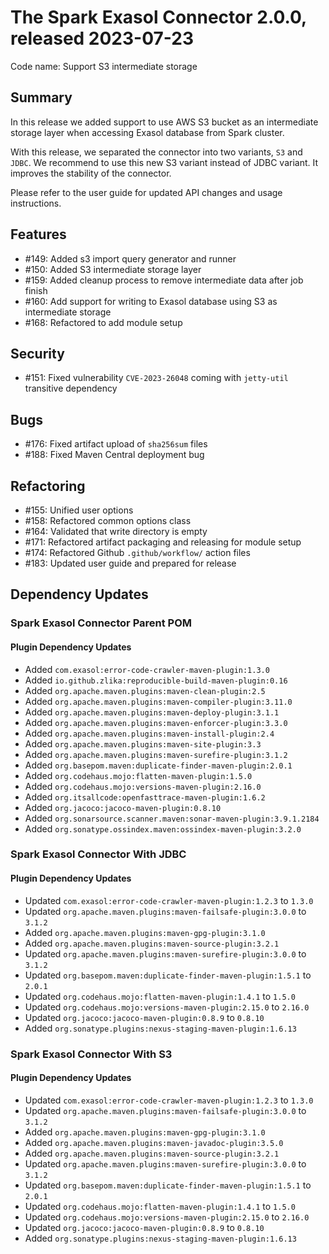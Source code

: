 # The Spark Exasol Connector 2.0.0, released 2023-07-23

Code name: Support S3 intermediate storage

## Summary

In this release we added support to use AWS S3 bucket as an intermediate storage layer when accessing Exasol database from Spark cluster.

With this release, we separated the connector into two variants, `S3` and `JDBC`. We recommend to use this new S3 variant instead of JDBC variant. It improves the stability of the connector.

Please refer to the user guide for updated API changes and usage instructions.

## Features

* #149: Added s3 import query generator and runner
* #150: Added S3 intermediate storage layer
* #159: Added cleanup process to remove intermediate data after job finish
* #160: Add support for writing to Exasol database using S3 as intermediate storage
* #168: Refactored to add module setup

## Security

* #151: Fixed vulnerability `CVE-2023-26048` coming with `jetty-util` transitive dependency

## Bugs

* #176: Fixed artifact upload of `sha256sum` files
* #188: Fixed Maven Central deployment bug

## Refactoring

* #155: Unified user options
* #158: Refactored common options class
* #164: Validated that write directory is empty
* #171: Refactored artifact packaging and releasing for module setup
* #174: Refactored Github `.github/workflow/` action files
* #183: Updated user guide and prepared for release

## Dependency Updates

### Spark Exasol Connector Parent POM

#### Plugin Dependency Updates

* Added `com.exasol:error-code-crawler-maven-plugin:1.3.0`
* Added `io.github.zlika:reproducible-build-maven-plugin:0.16`
* Added `org.apache.maven.plugins:maven-clean-plugin:2.5`
* Added `org.apache.maven.plugins:maven-compiler-plugin:3.11.0`
* Added `org.apache.maven.plugins:maven-deploy-plugin:3.1.1`
* Added `org.apache.maven.plugins:maven-enforcer-plugin:3.3.0`
* Added `org.apache.maven.plugins:maven-install-plugin:2.4`
* Added `org.apache.maven.plugins:maven-site-plugin:3.3`
* Added `org.apache.maven.plugins:maven-surefire-plugin:3.1.2`
* Added `org.basepom.maven:duplicate-finder-maven-plugin:2.0.1`
* Added `org.codehaus.mojo:flatten-maven-plugin:1.5.0`
* Added `org.codehaus.mojo:versions-maven-plugin:2.16.0`
* Added `org.itsallcode:openfasttrace-maven-plugin:1.6.2`
* Added `org.jacoco:jacoco-maven-plugin:0.8.10`
* Added `org.sonarsource.scanner.maven:sonar-maven-plugin:3.9.1.2184`
* Added `org.sonatype.ossindex.maven:ossindex-maven-plugin:3.2.0`

### Spark Exasol Connector With JDBC

#### Plugin Dependency Updates

* Updated `com.exasol:error-code-crawler-maven-plugin:1.2.3` to `1.3.0`
* Updated `org.apache.maven.plugins:maven-failsafe-plugin:3.0.0` to `3.1.2`
* Added `org.apache.maven.plugins:maven-gpg-plugin:3.1.0`
* Added `org.apache.maven.plugins:maven-source-plugin:3.2.1`
* Updated `org.apache.maven.plugins:maven-surefire-plugin:3.0.0` to `3.1.2`
* Updated `org.basepom.maven:duplicate-finder-maven-plugin:1.5.1` to `2.0.1`
* Updated `org.codehaus.mojo:flatten-maven-plugin:1.4.1` to `1.5.0`
* Updated `org.codehaus.mojo:versions-maven-plugin:2.15.0` to `2.16.0`
* Updated `org.jacoco:jacoco-maven-plugin:0.8.9` to `0.8.10`
* Added `org.sonatype.plugins:nexus-staging-maven-plugin:1.6.13`

### Spark Exasol Connector With S3

#### Plugin Dependency Updates

* Updated `com.exasol:error-code-crawler-maven-plugin:1.2.3` to `1.3.0`
* Updated `org.apache.maven.plugins:maven-failsafe-plugin:3.0.0` to `3.1.2`
* Added `org.apache.maven.plugins:maven-gpg-plugin:3.1.0`
* Added `org.apache.maven.plugins:maven-javadoc-plugin:3.5.0`
* Added `org.apache.maven.plugins:maven-source-plugin:3.2.1`
* Updated `org.apache.maven.plugins:maven-surefire-plugin:3.0.0` to `3.1.2`
* Updated `org.basepom.maven:duplicate-finder-maven-plugin:1.5.1` to `2.0.1`
* Updated `org.codehaus.mojo:flatten-maven-plugin:1.4.1` to `1.5.0`
* Updated `org.codehaus.mojo:versions-maven-plugin:2.15.0` to `2.16.0`
* Updated `org.jacoco:jacoco-maven-plugin:0.8.9` to `0.8.10`
* Added `org.sonatype.plugins:nexus-staging-maven-plugin:1.6.13`
